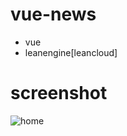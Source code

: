 # vue-news

- vue
- leanengine[leancloud]

# screenshot

![home](http://7xaw95.com1.z0.glb.clouddn.com/git/vue-news/home.png)
